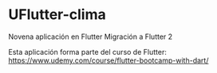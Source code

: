 # UFlutter-clima
Novena aplicación en Flutter
Migración a Flutter 2

Esta aplicación forma parte del curso de Flutter: https://www.udemy.com/course/flutter-bootcamp-with-dart/